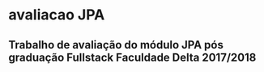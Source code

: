 # avaliacao JPA
## Trabalho de avaliação do módulo JPA pós graduação Fullstack Faculdade Delta 2017/2018
